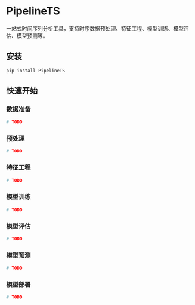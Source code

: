 # PipelineTS

一站式时间序列分析工具，支持时序数据预处理、特征工程、模型训练、模型评估、模型预测等。

## 安装

```bash
pip install PipelineTS
```

## 快速开始

### 数据准备

```python
# TODO
```

### 预处理

```python
# TODO
```

### 特征工程

```python
# TODO
```

### 模型训练

```python
# TODO
```

### 模型评估    

```python
# TODO
```

### 模型预测

```python
# TODO
```

### 模型部署

```python
# TODO
```